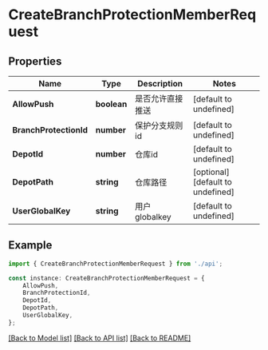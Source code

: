 # CreateBranchProtectionMemberRequest


## Properties

Name | Type | Description | Notes
------------ | ------------- | ------------- | -------------
**AllowPush** | **boolean** | 是否允许直接推送 | [default to undefined]
**BranchProtectionId** | **number** | 保护分支规则id | [default to undefined]
**DepotId** | **number** | 仓库id | [default to undefined]
**DepotPath** | **string** | 仓库路径 | [optional] [default to undefined]
**UserGlobalKey** | **string** | 用户globalkey | [default to undefined]

## Example

```typescript
import { CreateBranchProtectionMemberRequest } from './api';

const instance: CreateBranchProtectionMemberRequest = {
    AllowPush,
    BranchProtectionId,
    DepotId,
    DepotPath,
    UserGlobalKey,
};
```

[[Back to Model list]](../README.md#documentation-for-models) [[Back to API list]](../README.md#documentation-for-api-endpoints) [[Back to README]](../README.md)

